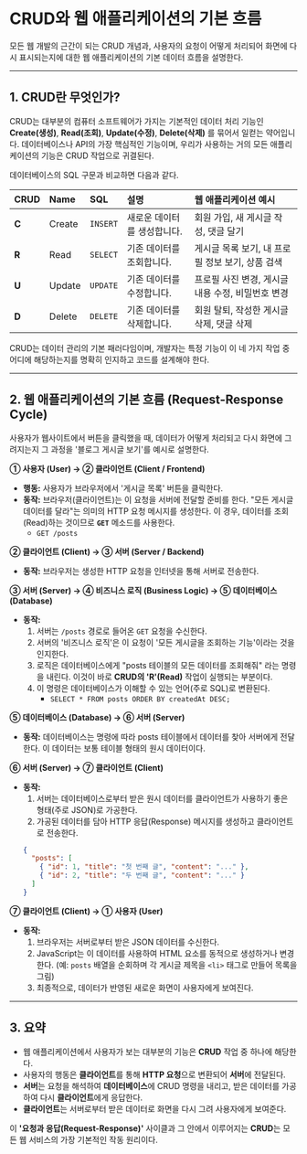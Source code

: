 # CRUD와 웹 애플리케이션의 기본 흐름

모든 웹 개발의 근간이 되는 CRUD 개념과, 사용자의 요청이 어떻게 처리되어 화면에 다시 표시되는지에 대한 웹 애플리케이션의 기본 데이터 흐름을 설명한다.

---

## 1. CRUD란 무엇인가?

CRUD는 대부분의 컴퓨터 소프트웨어가 가지는 기본적인 데이터 처리 기능인 **Create(생성)**, **Read(조회)**, **Update(수정)**, **Delete(삭제)** 를 묶어서 일컫는 약어입니다. 데이터베이스나 API의 가장 핵심적인 기능이며, 우리가 사용하는 거의 모든 애플리케이션의 기능은 CRUD 작업으로 귀결된다.

데이터베이스의 SQL 구문과 비교하면 다음과 같다.

| CRUD  | Name   | SQL      | 설명                        | 웹 애플리케이션 예시                              |
| :---- | :----- | :------- | :-------------------------- | :------------------------------------------------ |
| **C** | Create | `INSERT` | 새로운 데이터를 생성합니다. | 회원 가입, 새 게시글 작성, 댓글 달기              |
| **R** | Read   | `SELECT` | 기존 데이터를 조회합니다.   | 게시글 목록 보기, 내 프로필 정보 보기, 상품 검색  |
| **U** | Update | `UPDATE` | 기존 데이터를 수정합니다.   | 프로필 사진 변경, 게시글 내용 수정, 비밀번호 변경 |
| **D** | Delete | `DELETE` | 기존 데이터를 삭제합니다.   | 회원 탈퇴, 작성한 게시글 삭제, 댓글 삭제          |

CRUD는 데이터 관리의 기본 패러다임이며, 개발자는 특정 기능이 이 네 가지 작업 중 어디에 해당하는지를 명확히 인지하고 코드를 설계해야 한다.

---

## 2. 웹 애플리케이션의 기본 흐름 (Request-Response Cycle)

사용자가 웹사이트에서 버튼을 클릭했을 때, 데이터가 어떻게 처리되고 다시 화면에 그려지는지 그 과정을 '블로그 게시글 보기'를 예시로 설명한다.

**① 사용자 (User) → ② 클라이언트 (Client / Frontend)**

- **행동:** 사용자가 브라우저에서 '게시글 목록' 버튼을 클릭한다.
- **동작:** 브라우저(클라이언트)는 이 요청을 서버에 전달할 준비를 한다. "모든 게시글 데이터를 달라"는 의미의 HTTP 요청 메시지를 생성한다. 이 경우, 데이터를 조회(Read)하는 것이므로 **`GET`** 메소드를 사용한다.
  - `GET /posts`

**② 클라이언트 (Client) → ③ 서버 (Server / Backend)**

- **동작:** 브라우저는 생성한 HTTP 요청을 인터넷을 통해 서버로 전송한다.

**③ 서버 (Server) → ④ 비즈니스 로직 (Business Logic) → ⑤ 데이터베이스 (Database)**

- **동작:**
  1.  서버는 `/posts` 경로로 들어온 `GET` 요청을 수신한다.
  2.  서버의 '비즈니스 로직'은 이 요청이 '모든 게시글을 조회하는 기능'이라는 것을 인지한다.
  3.  로직은 데이터베이스에게 "posts 테이블의 모든 데이터를 조회해줘" 라는 명령을 내린다. 이것이 바로 **CRUD의 'R'(Read)** 작업이 실행되는 부분이다.
  4.  이 명령은 데이터베이스가 이해할 수 있는 언어(주로 SQL)로 변환된다.
      - `SELECT * FROM posts ORDER BY createdAt DESC;`

**⑤ 데이터베이스 (Database) → ⑥ 서버 (Server)**

- **동작:** 데이터베이스는 명령에 따라 posts 테이블에서 데이터를 찾아 서버에게 전달한다. 이 데이터는 보통 테이블 형태의 원시 데이터이다.

**⑥ 서버 (Server) → ⑦ 클라이언트 (Client)**

- **동작:**
  1.  서버는 데이터베이스로부터 받은 원시 데이터를 클라이언트가 사용하기 좋은 형태(주로 JSON)로 가공한다.
  2.  가공된 데이터를 담아 HTTP 응답(Response) 메시지를 생성하고 클라이언트로 전송한다.
  ```json
  {
    "posts": [
      { "id": 1, "title": "첫 번째 글", "content": "..." },
      { "id": 2, "title": "두 번째 글", "content": "..." }
    ]
  }
  ```

**⑦ 클라이언트 (Client) → ① 사용자 (User)**

- **동작:**
  1.  브라우저는 서버로부터 받은 JSON 데이터를 수신한다.
  2.  JavaScript는 이 데이터를 사용하여 HTML 요소를 동적으로 생성하거나 변경한다. (예: `posts` 배열을 순회하며 각 게시글 제목을 `<li>` 태그로 만들어 목록을 그림)
  3.  최종적으로, 데이터가 반영된 새로운 화면이 사용자에게 보여진다.

---

## 3. 요약

- 웹 애플리케이션에서 사용자가 보는 대부분의 기능은 **CRUD** 작업 중 하나에 해당한다.
- 사용자의 행동은 **클라이언트**를 통해 **HTTP 요청**으로 변환되어 **서버**에 전달된다.
- **서버**는 요청을 해석하여 **데이터베이스**에 CRUD 명령을 내리고, 받은 데이터를 가공하여 다시 **클라이언트**에게 응답한다.
- **클라이언트**는 서버로부터 받은 데이터로 화면을 다시 그려 사용자에게 보여준다.

이 **'요청과 응답(Request-Response)'** 사이클과 그 안에서 이루어지는 **CRUD**는 모든 웹 서비스의 가장 기본적인 작동 원리이다.
